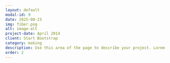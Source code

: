 ```yaml
---
layout: default
modal-id: 9
date: 2025-08-23
img: fiber.png
alt: image-alt
project-date: April 2014
client: Start Bootstrap
category: making
description: Use this area of the page to describe your project. Lorem ipsum dolor sit amet, consectetur adipisicing elit. Mollitia neque assumenda ipsam nihil, molestias magnam, recusandae quos quis inventore quisquam velit asperiores, vitae? Reprehenderit soluta, eos quod consequuntur itaque. Nam.
order: 2
---
```

